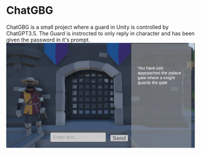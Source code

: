 # ChatGBG
ChatGBG is a small project where a guard in Unity is controlled by ChatGPT3.5. The Guard is instrocted to only reply in character and has been given the password in it's prompt.
 <br />
![alt-text](https://github.com/eengdahl/ChatGBG/blob/main/Assets/AIGuard.gif)
